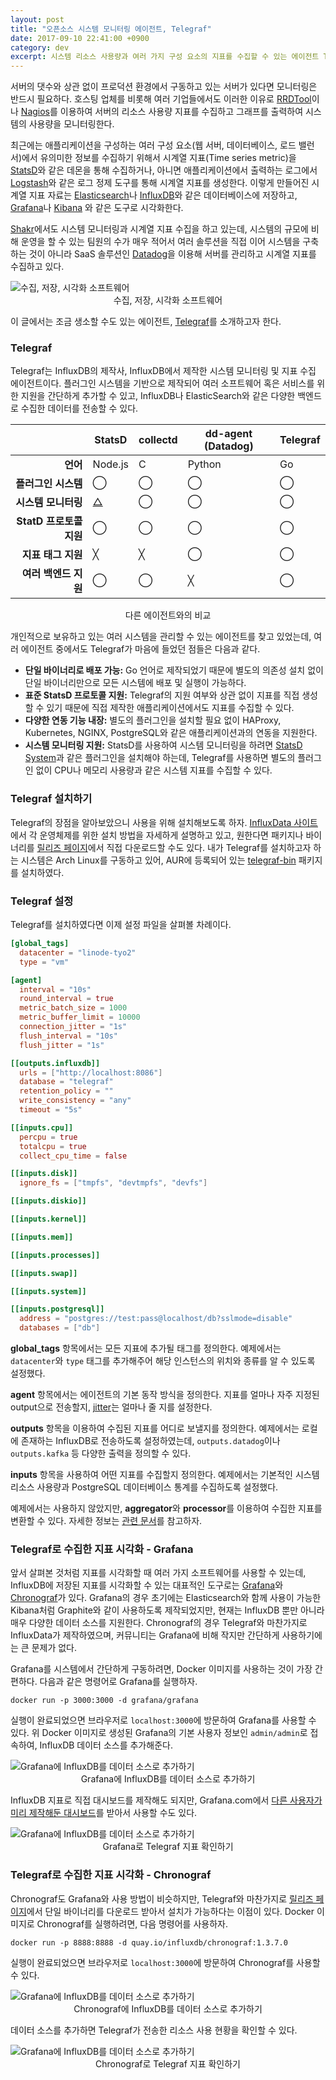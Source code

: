 ```yaml
---
layout: post
title: "오픈소스 시스템 모니터링 에이전트, Telegraf"
date: 2017-09-10 22:41:00 +0900
category: dev
excerpt: 시스템 리소스 사용량과 여러 가지 구성 요소의 지표를 수집할 수 있는 에이전트 Telegraf를 소개한다.
---
```


서버의 댓수와 상관 없이 프로덕션 환경에서 구동하고 있는 서버가 있다면 모니터링은 반드시 필요하다. 호스팅 업체를 비롯해 여러 기업들에서도 이러한 이유로 [RRDTool][1]이나 [Nagios][2]를 이용하여 서버의 리소스 사용량 지표를 수집하고 그래프를 출력하여 시스템의 사용량을 모니터링한다.

최근에는 애플리케이션을 구성하는 여러 구성 요소(웹 서버, 데이터베이스, 로드 밸런서)에서 유의미한 정보를 수집하기 위해서 시계열 지표(Time series metric)을 [StatsD][3]와 같은 데몬을 통해 수집하거나, 아니면 애플리케이션에서 출력하는 로그에서 [Logstash][4]와 같은 로그 정제 도구를 통해 시계열 지표를 생성한다. 이렇게 만들어진 시계열 지표 자료는 [Elasticsearch][5]나 [InfluxDB][6]와 같은 데이터베이스에 저장하고, [Grafana][7]나 [Kibana][8] 와 같은 도구로 시각화한다.

[Shakr][9]에서도 시스템 모니터링과 시계열 지표 수집을 하고 있는데, 시스템의 규모에 비해 운영을 할 수 있는 팀원의 수가 매우 적어서 여러 솔루션을 직접 이어 시스템을 구축하는 것이 아니라 SaaS 솔루션인 [Datadog][10]을 이용해 서버를 관리하고 시계열 지표를 수집하고 있다.

![][image-1]
<span style="text-align: center;display:block;">수집, 저장, 시각화 소프트웨어</span>

이 글에서는 조금 생소할 수도 있는 에이전트, [Telegraf][11]를 소개하고자 한다.


### Telegraf

Telegraf는 InfluxDB의 제작사, InfluxDB에서 제작한 시스템 모니터링 및 지표 수집 에이전트이다. 플러그인 시스템을 기반으로 제작되어 여러 소프트웨어 혹은 서비스를 위한 지원을 간단하게 추가할 수 있고, InfluxDB나 ElasticSearch와 같은 다양한 백엔드로 수집한 데이터를 전송할 수 있다.

|  | StatsD  | collectd | dd-agent (Datadog) | Telegraf |
| ---: | -- | -- | -- | -- |
| **언어** | Node.js | C | Python | Go |
| **플러그인 시스템**  | ◯ | ◯ | ◯ | ◯ |
| **시스템 모니터링**  | [△][12] | ◯ | ◯ | ◯ |
| **StatD 프로토콜 지원** | ◯ | ◯ | ◯ | ◯ |
| **지표 태그 지원** | ╳ | ╳ | ◯ | ◯ |
| **여러 백엔드 지원** | ◯ | ◯ | ╳ | ◯ |

<span style="text-align: center;display:block;">다른 에이전트와의 비교</span>

개인적으로 보유하고 있는 여러 시스템을 관리할 수 있는 에이전트를 찾고 있었는데, 여러 에이전트 중에서도 Telegraf가 마음에 들었던 점들은 다음과 같다.

- **단일 바이너리로 배포 가능:** Go 언어로 제작되었기 때문에 별도의 의존성 설치 없이 단일 바이너리만으로 모든 시스템에 배포 및 실행이 가능하다.
- **표준 StatsD 프로토콜 지원:** Telegraf의 지원 여부와 상관 없이 지표를 직접 생성할 수 있기 때문에 직접 제작한 애플리케이션에서도 지표를 수집할 수 있다.
- **다양한 연동 기능 내장:** 별도의 플러그인을 설치할 필요 없이 HAProxy, Kubernetes, NGINX, PostgreSQL와 같은 애플리케이션과의 연동을 지원한다.
- **시스템 모니터링 지원:** StatsD를 사용하여 시스템 모니터링을 하려면 [StatsD System][13]과 같은 플러그인을 설치해야 하는데, Telegraf를 사용하면 별도의 플러그인 없이 CPU나 메모리 사용량과 같은 시스템 지표를 수집할 수 있다.


### Telegraf 설치하기

Telegraf의 장점을 알아보았으니 사용을 위해 설치해보도록 하자. [InfluxData 사이트][14]에서 각 운영체제를 위한 설치 방법을 자세하게 설명하고 있고, 원한다면 패키지나 바이너리를 [릴리즈 페이지][15]에서 직접 다운로드할 수도 있다. 내가 Telegraf를 설치하고자 하는 시스템은 Arch Linux를 구동하고 있어, AUR에 등록되어 있는 [telegraf-bin][16] 패키지를 설치하였다.

<script type="text/javascript" src="https://asciinema.org/a/Dr9ilYbYuNTEfwlwE42KlFyiW.js" id="asciicast-Dr9ilYbYuNTEfwlwE42KlFyiW" async data-speed="2"></script>


### Telegraf 설정

Telegraf를 설치하였다면 이제 설정 파일을 살펴볼 차례이다.

```toml
[global_tags]
  datacenter = "linode-tyo2"
  type = "vm"

[agent]
  interval = "10s"
  round_interval = true
  metric_batch_size = 1000
  metric_buffer_limit = 10000
  connection_jitter = "1s"
  flush_interval = "10s"
  flush_jitter = "1s"

[[outputs.influxdb]]
  urls = ["http://localhost:8086"]
  database = "telegraf"
  retention_policy = ""
  write_consistency = "any"
  timeout = "5s"

[[inputs.cpu]]
  percpu = true
  totalcpu = true
  collect_cpu_time = false

[[inputs.disk]]
  ignore_fs = ["tmpfs", "devtmpfs", "devfs"]

[[inputs.diskio]]

[[inputs.kernel]]

[[inputs.mem]]

[[inputs.processes]]

[[inputs.swap]]

[[inputs.system]]

[[inputs.postgresql]]
  address = "postgres://test:pass@localhost/db?sslmode=disable"
  databases = ["db"]
```


**global\_tags** 항목에서는 모든 지표에 추가될 태그를 정의한다. 예제에서는 `datacenter`와 `type` 태그를 추가해주어 해당 인스턴스의 위치와 종류를 알 수 있도록 설정했다.

**agent** 항목에서는 에이전트의 기본 동작 방식을 정의한다. 지표를 얼마나 자주 지정된 output으로 전송할지, [jitter][17]는 얼마나 줄 지를 설정한다.

**outputs** 항목을 이용하여 수집된 지표를 어디로 보낼지를 정의한다. 예제에서는 로컬에 존재하는 InfluxDB로 전송하도록 설정하였는데, `outputs.datadog`이나 `outputs.kafka` 등 다양한 출력을 정의할 수 있다.

**inputs** 항목을 사용하여 어떤 지표를 수집할지 정의한다. 예제에서는 기본적인 시스템 리소스 사용량과 PostgreSQL 데이터베이스 통계를 수집하도록 설정했다.

예제에서는 사용하지 않았지만, **aggregator**와 **processor**를 이용하여 수집한 지표를 변환할 수 있다. 자세한 정보는 [관련 문서][18]를 참고하자.


### Telegraf로 수집한 지표 시각화 - Grafana

앞서 살펴본 것처럼 지표를 시각화할 때 여러 가지 소프트웨어를 사용할 수 있는데, InfluxDB에 저장된 지표를 시각화할 수 있는 대표적인 도구로는 [Grafana][19]와 [Chronograf][20]가 있다. Grafana의 경우 초기에는 Elasticsearch와 함께 사용이 가능한 Kibana처럼 Graphite와 같이 사용하도록 제작되었지만, 현재는 InfluxDB 뿐만 아니라 매우 다양한 데이터 소스를 지원한다. Chronograf의 경우 Telegraf와 마찬가지로 InfluxData가 제작하였으며, 커뮤니티는 Grafana에 비해 작지만 간단하게 사용하기에는 큰 문제가 없다.

Grafana를 시스템에서 간단하게 구동하려면, Docker 이미지를 사용하는 것이 가장 간편하다. 다음과 같은 명령어로 Grafana를 실행하자.

```shell
docker run -p 3000:3000 -d grafana/grafana
```

실행이 완료되었으면 브라우저로 `localhost:3000`에 방문하여 Grafana를 사용할 수 있다. 위 Docker 이미지로 생성된 Grafana의 기본 사용자 정보인 `admin/admin`로 접속하여, InfluxDB 데이터 소스를 추가해준다.

![][image-2]
<span style="text-align: center;display:block;"> Grafana에 InfluxDB를 데이터 소스로 추가하기</span>

InfluxDB 지표로 직접 대시보드를 제작해도 되지만, Grafana.com에서 [다른 사용자가 미리 제작해둔 대시보드][21]를 받아서 사용할 수도 있다.

![][image-3]
<span style="text-align: center;display:block;"> Grafana로 Telegraf 지표 확인하기</span>


### Telegraf로 수집한 지표 시각화 - Chronograf

Chronograf도 Grafana와 사용 방법이 비슷하지만, Telegraf와 마찬가지로 [릴리즈 페이지][22]에서 단일 바이너리를 다운로드 받아서 설치가 가능하다는 이점이 있다. Docker 이미지로 Chronograf를 실행하려면, 다음 명령어를 사용하자.

```shell
docker run -p 8888:8888 -d quay.io/influxdb/chronograf:1.3.7.0
```

실행이 완료되었으면 브라우저로 `localhost:3000`에 방문하여 Chronograf를 사용할 수 있다.

![][image-4]
<span style="text-align: center;display:block;"> Chronograf에 InfluxDB를 데이터 소스로 추가하기</span>

데이터 소스를 추가하면 Telegraf가 전송한 리소스 사용 현황을 확인할 수 있다.

![][image-5]
<span style="text-align: center;display:block;"> Chronograf로 Telegraf 지표 확인하기</span>

[1]:	https://oss.oetiker.ch/rrdtool/
[2]:	https://www.nagios.org/
[3]:	https://github.com/etsy/statsd
[4]:	https://www.elastic.co/products/logstash
[5]:	https://www.elastic.co/products/elasticsearch
[6]:	https://www.influxdata.com/time-series-platform/influxdb/
[7]:	https://grafana.com/
[8]:	https://www.elastic.co/products/kibana
[9]:	https://www.shakr.com/
[10]:	http://datadoghq.com/
[11]:	https://www.influxdata.com/time-series-platform/telegraf/
[12]:	https://github.com/statsd/system
[13]:	https://github.com/statsd/system
[14]:	https://docs.influxdata.com/telegraf/v1.4/introduction/installation/
[15]:	https://github.com/influxdata/telegraf/releases
[16]:	https://aur.archlinux.org/packages/telegraf-bin/
[17]:	https://www.awsarchitectureblog.com/2015/03/backoff.html
[18]:	https://docs.influxdata.com/telegraf/v1.4/concepts/aggregator_processor_plugins/
[19]:	https://grafana.com/
[20]:	https://www.influxdata.com/time-series-platform/chronograf/
[21]:	https://grafana.com/dashboards?search=telegraf
[22]:	https://github.com/influxdata/chronograf/releases

[image-1]:	https://cdn.si.mpli.st/2017-09-10-introduction-to-telegraf/ingest-store-visualize.svg "수집, 저장, 시각화 소프트웨어"
[image-2]:	https://cdn.si.mpli.st/2017-09-10-introduction-to-telegraf/grafana-setup.jpg "Grafana에 InfluxDB를 데이터 소스로 추가하기"
[image-3]:	https://cdn.si.mpli.st/2017-09-10-introduction-to-telegraf/grafana-in-action.jpg "Grafana에 InfluxDB를 데이터 소스로 추가하기"
[image-4]:	https://cdn.si.mpli.st/2017-09-10-introduction-to-telegraf/chronograf-setup.jpg "Grafana에 InfluxDB를 데이터 소스로 추가하기"
[image-5]:	https://cdn.si.mpli.st/2017-09-10-introduction-to-telegraf/chronograf-in-action.jpg "Grafana에 InfluxDB를 데이터 소스로 추가하기"
